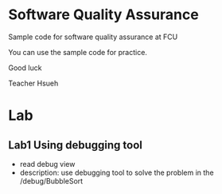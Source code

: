 Software Quality Assurance
===

Sample code for software quality assurance at FCU

You can use the sample code for practice. 

Good luck

Teacher Hsueh

Lab
===

Lab1 Using debugging tool
---
- read debug view
- description: use debugging tool to solve the problem in the /debug/BubbleSort

